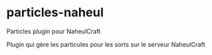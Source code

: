 # particles-naheul
Particles plugin pour NaheulCraft

Plugin qui gère les particules pour les sorts sur le serveur NaheulCraft
